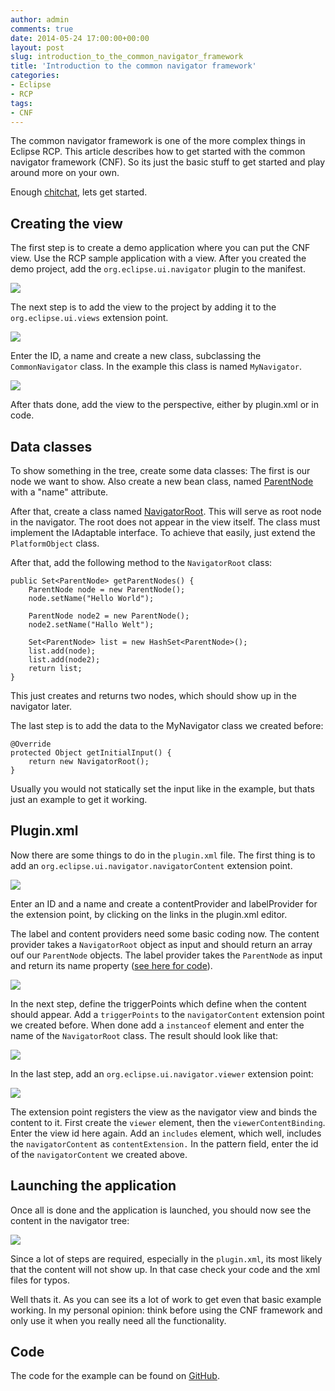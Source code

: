 ```yaml
---
author: admin
comments: true
date: 2014-05-24 17:00:00+00:00
layout: post
slug: introduction_to_the_common_navigator_framework
title: 'Introduction to the common navigator framework'
categories:
- Eclipse
- RCP
tags:
- CNF
---
```


The common navigator framework is one of the more complex things in Eclipse RCP. This article describes how to get started with the common navigator framework (CNF). So its just the basic stuff to get started and play around more on your own.

Enough [chitchat](http://youtu.be/oHoeXFbc1PA?t=10s), lets get started.

## Creating the view

The first step is to create a demo application where you can put the CNF view. Use the RCP sample application with a view. After you created the demo project, add the <code>org.eclipse.ui.navigator</code> plugin to the manifest.

![](http://andydunkel.net/assets/uploads/2014/05/cnf/cnf1.png)

The next step is to add the view to the project by adding it to the <code>org.eclipse.ui.views</code> extension point.

![](http://andydunkel.net/assets/uploads/2014/05/cnf/cnf2.png)

Enter the ID, a name and create a new class, subclassing the <code>CommonNavigator</code> class. In the example this class is named <code>MyNavigator</code>.

![](http://andydunkel.net/assets/uploads/2014/05/cnf/cnf3.png)

After thats done, add the view to the perspective, either by plugin.xml or in code.

## Data classes

To show something in the tree, create some data classes: The first is our node we want to show. Also create a new bean class, named [ParentNode](https://github.com/andydunkel/RCP-Demo-Application/blob/master/com.da.editor/src/com/da/editor/cnf/ParentNode.java)  with a "name" attribute.

After that, create a class named [NavigatorRoot](https://github.com/andydunkel/RCP-Demo-Application/blob/master/com.da.editor/src/com/da/editor/cnf/NavigatorRoot.java). This will serve as root node in the navigator. The root does not appear in the view itself. The class must implement the IAdaptable interface. To achieve that easily, just extend the <code>PlatformObject</code> class.

After that, add the following method to the <code>NavigatorRoot</code> class:

	public Set<ParentNode> getParentNodes() {					
		ParentNode node = new ParentNode();
		node.setName("Hello World");
				
		ParentNode node2 = new ParentNode();
		node2.setName("Hallo Welt");
		
		Set<ParentNode> list = new HashSet<ParentNode>();
		list.add(node);		
		list.add(node2);		
		return list;
	}	

This just creates and returns two nodes, which should show up in the navigator later.

The last step is to add the data to the MyNavigator class we created before:

	@Override
	protected Object getInitialInput() {
		return new NavigatorRoot();
	}

Usually you would not statically set the input like in the example, but thats just an example to get it working.

## Plugin.xml

Now there are some things to do in the <code>plugin.xml</code> file. The first thing is to add an <code>org.eclipse.ui.navigator.navigatorContent</code> extension point.

![](http://andydunkel.net/assets/uploads/2014/05/cnf/cnf4.png)

Enter an ID and a name and create a contentProvider and labelProvider for the extension point, by clicking on the links in the plugin.xml editor.

The label and content providers need some basic coding now. The content provider takes a <code>NavigatorRoot</code> object as input and should return an array ouf our <code>ParentNode</code> objects. The label provider takes the <code>ParentNode</code> as input and return its name property ([see here for code](https://github.com/andydunkel/RCP-Demo-Application/tree/master/com.da.editor/src/com/da/editor/cnf)). 

![](http://andydunkel.net/assets/uploads/2014/05/cnf/cnf5.png)

In the next step, define the triggerPoints which define when the content should appear. Add a <code>triggerPoints</code> to the <code>navigatorContent</code> extension point we created before. When done add a <code>instanceof</code> element and enter the name of the <code>NavigatorRoot</code> class. The result should look like that: 

![](http://andydunkel.net/assets/uploads/2014/05/cnf/cnf6.png)

In the last step, add an <code>org.eclipse.ui.navigator.viewer</code> extension point:

![](http://andydunkel.net/assets/uploads/2014/05/cnf/cnf7.png)

The extension point registers the view as the navigator view and binds the content to it. First create the <code>viewer</code> element, then the <code>viewerContentBinding</code>. Enter the view id here again. Add an <code>includes</code> element, which well, includes the <code>navigatorContent</code> as <code>contentExtension.</code> In the pattern field, enter the id of the <code>navigatorContent</code> we created above.

## Launching the application

Once all is done and the application is launched, you should now see the content in the navigator tree:

![](http://andydunkel.net/assets/uploads/2014/05/cnf/cnf8.png)

Since a lot of steps are required, especially in the <code>plugin.xml</code>, its most likely that the content will not show up. In that case check your code and the xml files for typos. 

Well thats it. As you can see its a lot of work to get even that basic example working. In my personal opinion: think before using the CNF framework and only use it when you really need all the functionality.

## Code

The code for the example can be found on [GitHub](https://github.com/andydunkel/RCP-Demo-Application).